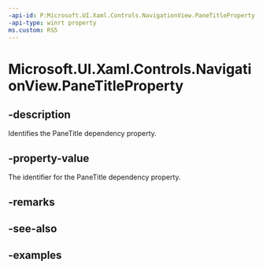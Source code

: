 ```yaml
---
-api-id: P:Microsoft.UI.Xaml.Controls.NavigationView.PaneTitleProperty
-api-type: winrt property
ms.custom: RS5
---
```

<!-- Property syntax.
public DependencyProperty PaneTitleProperty { get; }
-->

# Microsoft.UI.Xaml.Controls.NavigationView.PaneTitleProperty


## -description

Identifies the PaneTitle dependency property.


## -property-value

The identifier for the PaneTitle dependency property.


## -remarks


## -see-also


## -examples


